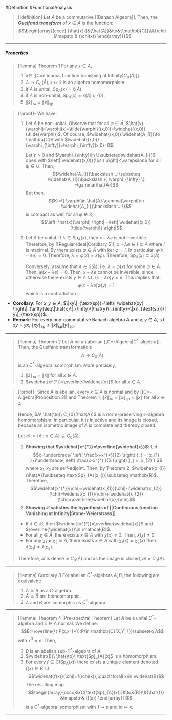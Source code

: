 #Definition #FunctionalAnalysis 

> [!definition]
> Let $A$ be a commutative [[Banach Algebra]]. Then, the ***Guelfand transform*** of $x\in A$ is the function: $$\begin{array}{cccc} {\hat{x}:}&{\hat{A}}&\to&{\mathbb{C}}\\&{\chi} &\mapsto & {\chi(x)} \end{array}{}$$
---
##### Properties
> [!lemma] Theorem 1
> For any $x\in A$, 
> 1. $\hat{x}\in$ [[Continuous function Vanishing at Infinity|$C_{0}(\hat{A})$]].
> 2. $A\to C_{0}(\hat{A}),x\mapsto \hat{x}$ is an algebra homomorphism.
> 3. if $A$ is unital, $\text{Sp}_{A}(x)=\hat{x}(\hat{A})$.
> 4. if $A$ is non-unital, $\text{Sp}_{A}(x)=\hat{x}(\hat{A})\cup \{ 0 \}$.
> 5. $\|\hat{x}\|_{\infty}=\|x\|_{\text{sp}}$

> [!proof]-
> We have: 
> 1. Let $A$ be non-unital. Observe that for all $\varphi\in \hat{A}$, $\hat{x}(\varphi)=\varphi(x)=\tilde{\varphi}((x,0))=\widehat{(x,0)}(\tilde{\varphi})$. Of course, $\widehat{(x,0)}:\widehat{A_{I}}\to \mathbb{C}$ with $\widehat{(x,0)}(\varphi_{\infty})=\varphi_{\infty}(x,0)=0$. 
>    
>    Let $\varepsilon>0$ and $\varphi_{\infty}\in U\subseteq\widehat{A_{I}}$ open with $\left| \widehat{(x,0)}(\psi) \right|<\varepsilon$ for all $\psi\in U$. Then, $$\widehat{A_{I}}\backslash U \subseteq \widehat{A_{I}}\backslash \{ \varphi_{\infty} \} =\gamma(\hat{A})$$But then, $$K:=\{ \varphi\in \hat{A}:\gamma(\varphi)\in \widehat{A_{I}}\backslash U \}$$is compact as well for all $\varphi\notin K$, $$\left| \hat{x}(\varphi) \right| =\left| \widehat{(x,0)}(\tilde{\varphi}) \right|$$
>  2. Let $A$ be unital. If $\lambda\in \text{Sp}_{A}(x)$, then $x-\lambda e$ is not invertible. Therefore, by [[Regular Ideal|Corollary 5]], $x-\lambda e\in I\subsetneq A$ where $I$ is maximal. By there exists $\varphi\in \widehat{A}$ with $\text{ker }\varphi=I$. In particular, $\varphi(x-\lambda e)=0$. Therefore, $\lambda=\varphi(x)=\widehat{x}(\varphi)$. Therefore, $\text{Sp}_{A}(x)\subseteq\widehat{x}(\widehat{A})$
>     
>     Conversely, assume that $\lambda\in \widehat{x}(\widehat{A})$, i.e. $\lambda=\varphi(x)$ for some $\varphi\in \widehat{A}$. Then, $\varphi(x-\lambda e)=0$. Then, $x-\lambda e$ cannot be invertible, since otherwise there exists $y\in A$ s.t. $(x-\lambda e)y=e$. This implies that: $$\varphi(x-\lambda e)\varphi(y)=1$$which is a contradiction.
>     
>     
- **Corollary**: For $x,y\in A$, $\|xy\|_{\text{sp}}=\left\| \widehat{xy} \right\|_{\infty}\leq\|\hat{x}\|_{\infty}\|\hat{y}\|_{\infty}=\|x\|_{\text{sp}}\|y\|_{\text{sp}}$.
- **Remark**: For every non-commutative Banach algebra $A$ and $x,y\in A$, s.t. $xy=yx$, $\|xy\|_{\text{sp}}\leq\|x\|_{\text{sp}}\|y\|_{\text{sp}}$.
---
> [!lemma] Theorem 2
> Let $A$ be an abelian [[C*-Algebra|$C^{*}$-algebra]]. Then, the Guelfand transformation: $$A\to C_{0}(\hat{A})$$is an $C^{*}$-algebra isomorphism. More precisely, 
> 1. $\|\hat{x}\|_{\infty}=\|x\|$ for all $x\in A$.
> 2. $\widehat{x^{*}}=\overline{\widehat{x}}$ for all $x\in A$.

> [!proof]-
> Since $A$ is abelian, every $x\in A$ is normal and by [[C*-Algebra|Proposition 2]] and Theorem 1, $\left\| \hat{x} \right\|_{\infty}=\|x\|_{\text{sp}}=\|x\|$ for all $x\in A$. 
> 
> Hence, $A\ \hat{\to}\ C_{0}(\hat{A})$ is a norm-preserving $\mathbb{C}$-algebra homomorphism. In particular, it is injective and its image is closed, because an isometric image of $A$ is complete and thereby closed.
> 
> Let $\mathcal{B}:=\{ \hat{x}: x\in A \}\subseteq C_{0}(\hat{A})$. 
> 1. **Showing that $\widehat{x^{*}}=\overline{\widehat{x}}$**:
>    Let $$x=\underbrace{ \left( \frac{x+x^{*}}{2} \right) }_{ =: x_{1} }+i\underbrace{ \left( \frac{x-x^{*} }{2i}\right) }_{ =: x_{2} } $$ where $x_{1},x_{2}$ are self-adjoint. Then, by Theorem 2, $\widehat{x_{i}}(\hat{A})\subseteq \text{Sp}_{A}(x_{i})\subseteq \mathbb{R}$. Therefore, $$\widehat{x^{*}}(\chi)=\widehat{x_{1}}(\chi)-i\widehat{x_{2}}(\chi)=\widehat{x_{1}}(\chi)+i\widehat{x_{2}}(\chi)=\overline{\widehat{x}}(\chi)$$
> 2. **Showing $\mathcal{B}$ satisfies the hypothesis of [[Continuous function Vanishing at Infinity|Stone-Weierstrass]]**:
> 	- If $\hat{x}\in \mathcal{B}$, then $\widehat{x^{*}}=\overline{\widehat{x}}$ and $\overline{\widehat{x}}\in \mathcal{B}$.
> 	- For all $\chi\in \hat{A}$, there exists $x\in A$ with $\chi(x)\neq 0$. Then, $\hat{x}(\chi)\neq 0$. 
> 	- For any $\chi_{1}\neq \chi_{2}$ in $\hat{A}$, there exists $x\in A$ with $\chi_{1}(x)\neq \chi_{2}(x)$ then $\hat{x}(\chi_{1})\neq \hat{x}(\chi_{2})$. 
> 	
> 	Therefore, $\mathcal{B}$ is dense in $C_{0}(\hat{A})$ and as the image is closed, $\mathcal{B}=C_{0}(\hat{A})$.
---
> [!lemma] Corollary 3
> For abelian $C^{*}$-algebras $A,B$, the following are equivalent:
> 1. $A\cong B$ as a $C$-algebra.
> 2. $\hat{A}\cong \hat{B}$ are homeomorphic.
> 3. $A$ and $B$ are isomorphic as $C^{*}$-algebra.
---
> [!lemma] Theorem 4 (Pre-spectral Theorem)
> Let $A$ be a unital $C^{*}$-algebra and $x\in A$ normal. We define: $$B:=\overline{\{ P(x,x^{*}):P\in \mathbb{C}[X,Y] \}}\subseteq A$$with $x^0=e$. Then, 
> 1. $B$ is an abelian sub-$C^{*}$-algebra of $A$.
> 2. $\widehat{B}\ \hat{\to}\ \text{Sp}_{A}(x)$ is a homomorphism. 
> 3. For every $f\in C(\text{Sp}_{A}(x))$ there exists a unique element denoted $f(x)\in B$ s.t. $$\widehat{f(x)}(\chi)=f(\chi(x)),\quad \forall x\in \widehat{B}$$The resulting map $$\begin{array}{cccc}&{C(\text{Sp}_{A}(x))}&\to&{B}\\&{\hat{f}} &\mapsto & {f(x)} \end{array}{}$$is a $C^{*}$-algebra isomorphism with $1\mapsto e$ and $\text{id}\mapsto x$.
---
